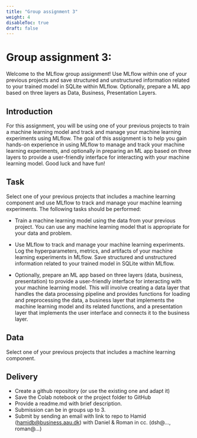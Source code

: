```yaml
---
title: "Group assignment 3"
weight: 4
disableToc: true
draft: false
---
```


# Group assignment 3: 
Welcome to the MLflow group assignment! Use MLflow within one of your previous projects and save structured and unstructured information related to your trained model in SQLite within MLflow. Optionally, prepare a ML app based on three layers as Data, Business, Presentation Layers.

## Introduction
For this assignment, you will be using one of your previous projects to train a machine learning model and track and manage your machine learning experiments using MLflow. The goal of this assignment is to help you gain hands-on experience in using MLflow to manage and track your machine learning experiments, and optionally in preparing an ML app based on three layers to provide a user-friendly interface for interacting with your machine learning model. Good luck and have fun!

## Task 
Select one of your previous projects that includes a machine learning component and use MLflow to track and manage your machine learning experiments. The following tasks should be performed:

* Train a machine learning model using the data from your previous project. You can use any machine learning model that is appropriate for your data and problem.

* Use MLflow to track and manage your machine learning experiments. Log the hyperparameters, metrics, and artifacts of your machine learning experiments in MLflow. Save structured and unstructured information related to your trained model in SQLite within MLflow.

* Optionally, prepare an ML app based on three layers (data, business, presentation) to provide a user-friendly interface for interacting with your machine learning model. This will involve creating a data layer that handles the data processing pipeline and provides functions for loading and preprocessing the data, a business layer that implements the machine learning model and its related functions, and a presentation layer that implements the user interface and connects it to the business layer.


## Data
Select one of your previous projects that includes a machine learning component.

## Delivery
* Create a github repository (or use the existing one and adapt it)
* Save the Colab notebook or the project folder to GitHub
* Provide a readme.md with brief description.
* Submission can be in groups up to 3.
* Submit by sending an email with link to repo to Hamid (hamidb@business.aau.dk) with Daniel & Roman in cc. (dsh@..., roman@...)



